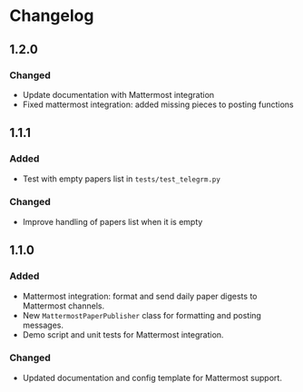 # Changelog

## 1.2.0

### Changed

- Update documentation with Mattermost integration
- Fixed mattermost integration: added missing pieces to posting functions

## 1.1.1

### Added

- Test with empty papers list in `tests/test_telegrm.py`

### Changed

- Improve handling of papers list when it is empty

## 1.1.0

### Added
 
- Mattermost integration: format and send daily paper digests to Mattermost channels.
- New `MattermostPaperPublisher` class for formatting and posting messages.
- Demo script and unit tests for Mattermost integration.

### Changed

- Updated documentation and config template for Mattermost support. 